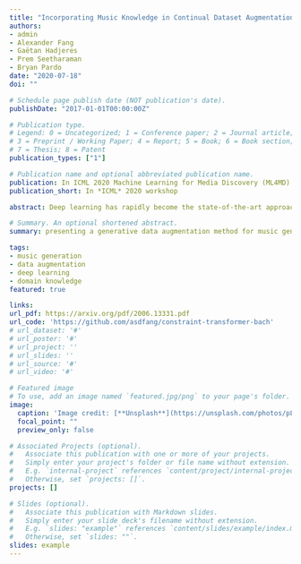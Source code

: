 ```yaml
---
title: "Incorporating Music Knowledge in Continual Dataset Augmentation for Music Generation"
authors:
- admin
- Alexander Fang
- Gaëtan Hadjeres
- Prem Seetharaman
- Bryan Pardo
date: "2020-07-18"
doi: ""

# Schedule page publish date (NOT publication's date).
publishDate: "2017-01-01T00:00:00Z"

# Publication type.
# Legend: 0 = Uncategorized; 1 = Conference paper; 2 = Journal article;
# 3 = Preprint / Working Paper; 4 = Report; 5 = Book; 6 = Book section;
# 7 = Thesis; 8 = Patent
publication_types: ["1"]

# Publication name and optional abbreviated publication name.
publication: In ICML 2020 Machine Learning for Media Discovery (ML4MD) Workshop
publication_short: In *ICML* 2020 workshop

abstract: Deep learning has rapidly become the state-of-the-art approach for music generation. However, training a deep model typically requires a large training set, which is often not available for specific musical styles. In this paper, we present augmentative generation (Aug-Gen), a method of dataset augmentation for any music generation system trained on a resource-constrained domain. The key intuition of this method is that the training data for a generative system can be augmented by examples the system produces during the course of training, provided these examples are of sufficiently high quality and variety. We apply Aug-Gen to Transformer-based chorale generation in the style of J.S. Bach, and show that this allows for longer training and results in better generative output.

# Summary. An optional shortened abstract.
summary: presenting a generative data augmentation method for music generation systems on a resource-constrained domain

tags:
- music generation
- data augmentation
- deep learning
- domain knowledge
featured: true

links:
url_pdf: https://arxiv.org/pdf/2006.13331.pdf
url_code: 'https://github.com/asdfang/constraint-transformer-bach'
# url_dataset: '#'
# url_poster: '#'
# url_project: ''
# url_slides: ''
# url_source: '#'
# url_video: '#'

# Featured image
# To use, add an image named `featured.jpg/png` to your page's folder.
image:
  caption: 'Image credit: [**Unsplash**](https://unsplash.com/photos/pLCdAaMFLTE)'
  focal_point: ""
  preview_only: false

# Associated Projects (optional).
#   Associate this publication with one or more of your projects.
#   Simply enter your project's folder or file name without extension.
#   E.g. `internal-project` references `content/project/internal-project/index.md`.
#   Otherwise, set `projects: []`.
projects: []

# Slides (optional).
#   Associate this publication with Markdown slides.
#   Simply enter your slide deck's filename without extension.
#   E.g. `slides: "example"` references `content/slides/example/index.md`.
#   Otherwise, set `slides: ""`.
slides: example
---
```

